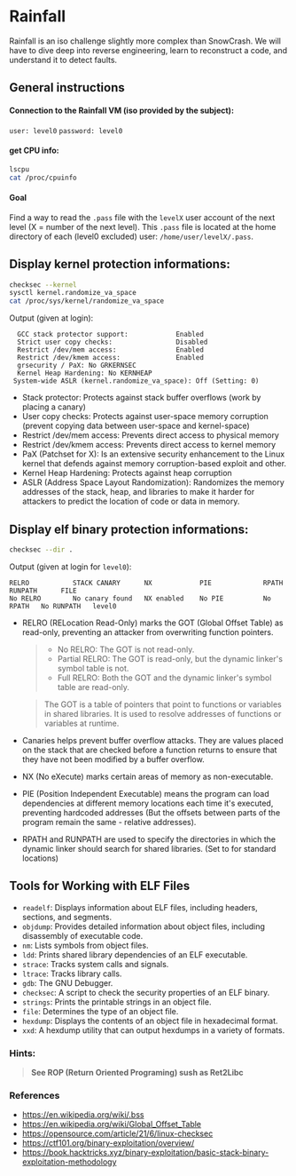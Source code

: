# Rainfall

Rainfall is an iso challenge slightly more complex than SnowCrash. We will have to dive deep into reverse engineering, learn to reconstruct a code, and understand it to detect faults.

## General instructions
#### Connection to the Rainfall VM (iso provided by the subject):
`user: level0`
`password: level0`
#### get CPU info:
```bash
lscpu
cat /proc/cpuinfo
```

#### Goal
Find a way to read the `.pass` file with the `levelX` user account of the next level (X = number of the next level). This `.pass` file is located at the home directory of each (level0 excluded) user: `/home/user/levelX/.pass`.

## Display kernel protection informations:
```bash
checksec --kernel
sysctl kernel.randomize_va_space
cat /proc/sys/kernel/randomize_va_space
```

Output (given at login):

```console
  GCC stack protector support:            Enabled
  Strict user copy checks:                Disabled
  Restrict /dev/mem access:               Enabled
  Restrict /dev/kmem access:              Enabled
  grsecurity / PaX: No GRKERNSEC
  Kernel Heap Hardening: No KERNHEAP
 System-wide ASLR (kernel.randomize_va_space): Off (Setting: 0)
```

- Stack protector: Protects against stack buffer overflows (work by placing a canary)
- User copy checks: Protects against user-space memory corruption (prevent copying data between user-space and kernel-space)
- Restrict /dev/mem access: Prevents direct access to physical memory
- Restrict /dev/kmem access: Prevents direct access to kernel memory
- PaX (Patchset for X): Is an extensive security enhancement to the Linux kernel that defends against memory corruption-based exploit and other.
- Kernel Heap Hardening: Protects against heap corruption
- ASLR (Address Space Layout Randomization): Randomizes the memory addresses of the stack, heap, and libraries to make it harder for attackers to predict the location of code or data in memory.

## Display elf binary protection informations:
```bash
checksec --dir .
```

Output (given at login for `level0`):

```console
RELRO           STACK CANARY      NX            PIE             RPATH      RUNPATH      FILE
No RELRO        No canary found   NX enabled    No PIE          No RPATH   No RUNPATH   level0
```

- RELRO (RELocation Read-Only) marks the GOT (Global Offset Table) as read-only, preventing an attacker from overwriting function pointers.
  > - No RELRO: The GOT is not read-only.
  > - Partial RELRO: The GOT is read-only, but the dynamic linker's symbol table is not.
  > - Full RELRO: Both the GOT and the dynamic linker's symbol table are read-only.

  > The GOT is a table of pointers that point to functions or variables in shared libraries. It is used to resolve addresses of functions or variables at runtime.

- Canaries helps prevent buffer overflow attacks. They are values placed on the stack that are checked before a function returns to ensure that they have not been modified by a buffer overflow.
- NX (No eXecute) marks certain areas of memory as non-executable.
- PIE (Position Independent Executable) means the program can load dependencies at different memory locations each time it's executed, preventing hardcoded addresses (But the offsets between parts of the program remain the same - relative addresses).
- RPATH and RUNPATH are used to specify the directories in which the dynamic linker should search for shared libraries. (Set to for standard locations)


## Tools for Working with ELF Files

- `readelf`: Displays information about ELF files, including headers, sections, and segments.
- `objdump`: Provides detailed information about object files, including disassembly of executable code.
- `nm`: Lists symbols from object files.
- `ldd`: Prints shared library dependencies of an ELF executable.
- `strace`: Tracks system calls and signals.
- `ltrace`: Tracks library calls.
- `gdb`: The GNU Debugger.
- `checksec`: A script to check the security properties of an ELF binary.
- `strings`: Prints the printable strings in an object file.
- `file`: Determines the type of an object file.
- `hexdump`: Displays the contents of an object file in hexadecimal format.
- `xxd`: A hexdump utility that can output hexdumps in a variety of formats.


### Hints:
  > __See ROP (Return Oriented Programing) sush as Ret2Libc__


### References
- <https://en.wikipedia.org/wiki/.bss>
- <https://en.wikipedia.org/wiki/Global_Offset_Table>
- <https://opensource.com/article/21/6/linux-checksec>
- <https://ctf101.org/binary-exploitation/overview/>
- <https://book.hacktricks.xyz/binary-exploitation/basic-stack-binary-exploitation-methodology>